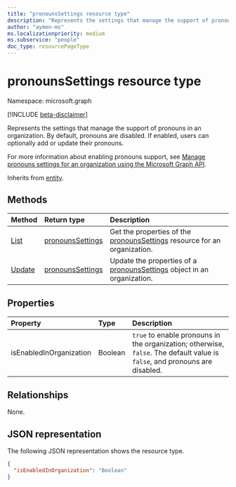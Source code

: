 ```yaml
---
title: "pronounsSettings resource type"
description: "Represents the settings that manage the support of pronouns in an organization."
author: "aymen-ms"
ms.localizationpriority: medium
ms.subservice: "people"
doc_type: resourcePageType
---
```


# pronounsSettings resource type

Namespace: microsoft.graph

[!INCLUDE [beta-disclaimer](../../includes/beta-disclaimer.md)]

Represents the settings that manage the support of pronouns in an organization. By default, pronouns are disabled. If enabled, users can optionally add or update their pronouns.

For more information about enabling pronouns support, see [Manage pronouns settings for an organization using the Microsoft Graph API](/graph/pronouns-configure-pronouns-availability).

Inherits from [entity](../resources/entity.md).

## Methods
|Method|Return type|Description|
|:---|:---|:---|
|[List](../api/peopleadminsettings-list-pronouns.md)|[pronounsSettings](../resources/pronounssettings.md)|Get the properties of the [pronounsSettings](../resources/pronounssettings.md) resource for an organization.|
|[Update](../api/pronounssettings-update.md)|[pronounsSettings](../resources/pronounssettings.md)|Update the properties of a [pronounsSettings](../resources/pronounssettings.md) object in an organization.|

## Properties
|Property|Type|Description|
|:---|:---|:---|
|isEnabledInOrganization|Boolean| `true` to enable pronouns in the organization; otherwise, `false`. The default value is `false`, and pronouns are disabled.|

## Relationships
None.

## JSON representation
The following JSON representation shows the resource type.
<!-- {
  "blockType": "resource",
  "keyProperty": "id",
  "@odata.type": "microsoft.graph.pronounsSettings",
  "baseType": "microsoft.graph.entity",
  "openType": false
}
-->
``` json
{
  "isEnabledInOrganization": "Boolean"
}
```

